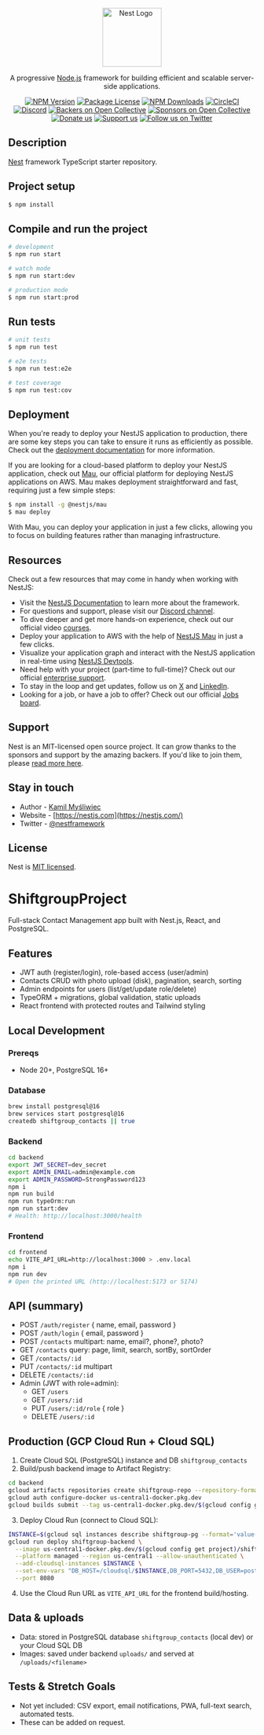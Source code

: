 <p align="center">
  <a href="http://nestjs.com/" target="blank"><img src="https://nestjs.com/img/logo-small.svg" width="120" alt="Nest Logo" /></a>
</p>

[circleci-image]: https://img.shields.io/circleci/build/github/nestjs/nest/master?token=abc123def456
[circleci-url]: https://circleci.com/gh/nestjs/nest

  <p align="center">A progressive <a href="http://nodejs.org" target="_blank">Node.js</a> framework for building efficient and scalable server-side applications.</p>
    <p align="center">
<a href="https://www.npmjs.com/~nestjscore" target="_blank"><img src="https://img.shields.io/npm/v/@nestjs/core.svg" alt="NPM Version" /></a>
<a href="https://www.npmjs.com/~nestjscore" target="_blank"><img src="https://img.shields.io/npm/l/@nestjs/core.svg" alt="Package License" /></a>
<a href="https://www.npmjs.com/~nestjscore" target="_blank"><img src="https://img.shields.io/npm/dm/@nestjs/common.svg" alt="NPM Downloads" /></a>
<a href="https://circleci.com/gh/nestjs/nest" target="_blank"><img src="https://img.shields.io/circleci/build/github/nestjs/nest/master" alt="CircleCI" /></a>
<a href="https://discord.gg/G7Qnnhy" target="_blank"><img src="https://img.shields.io/badge/discord-online-brightgreen.svg" alt="Discord"/></a>
<a href="https://opencollective.com/nest#backer" target="_blank"><img src="https://opencollective.com/nest/backers/badge.svg" alt="Backers on Open Collective" /></a>
<a href="https://opencollective.com/nest#sponsor" target="_blank"><img src="https://opencollective.com/nest/sponsors/badge.svg" alt="Sponsors on Open Collective" /></a>
  <a href="https://paypal.me/kamilmysliwiec" target="_blank"><img src="https://img.shields.io/badge/Donate-PayPal-ff3f59.svg" alt="Donate us"/></a>
    <a href="https://opencollective.com/nest#sponsor"  target="_blank"><img src="https://img.shields.io/badge/Support%20us-Open%20Collective-41B883.svg" alt="Support us"></a>
  <a href="https://twitter.com/nestframework" target="_blank"><img src="https://img.shields.io/twitter/follow/nestframework.svg?style=social&label=Follow" alt="Follow us on Twitter"></a>
</p>
  <!--[![Backers on Open Collective](https://opencollective.com/nest/backers/badge.svg)](https://opencollective.com/nest#backer)
  [![Sponsors on Open Collective](https://opencollective.com/nest/sponsors/badge.svg)](https://opencollective.com/nest#sponsor)-->

## Description

[Nest](https://github.com/nestjs/nest) framework TypeScript starter repository.

## Project setup

```bash
$ npm install
```

## Compile and run the project

```bash
# development
$ npm run start

# watch mode
$ npm run start:dev

# production mode
$ npm run start:prod
```

## Run tests

```bash
# unit tests
$ npm run test

# e2e tests
$ npm run test:e2e

# test coverage
$ npm run test:cov
```

## Deployment

When you're ready to deploy your NestJS application to production, there are some key steps you can take to ensure it runs as efficiently as possible. Check out the [deployment documentation](https://docs.nestjs.com/deployment) for more information.

If you are looking for a cloud-based platform to deploy your NestJS application, check out [Mau](https://mau.nestjs.com), our official platform for deploying NestJS applications on AWS. Mau makes deployment straightforward and fast, requiring just a few simple steps:

```bash
$ npm install -g @nestjs/mau
$ mau deploy
```

With Mau, you can deploy your application in just a few clicks, allowing you to focus on building features rather than managing infrastructure.

## Resources

Check out a few resources that may come in handy when working with NestJS:

- Visit the [NestJS Documentation](https://docs.nestjs.com) to learn more about the framework.
- For questions and support, please visit our [Discord channel](https://discord.gg/G7Qnnhy).
- To dive deeper and get more hands-on experience, check out our official video [courses](https://courses.nestjs.com/).
- Deploy your application to AWS with the help of [NestJS Mau](https://mau.nestjs.com) in just a few clicks.
- Visualize your application graph and interact with the NestJS application in real-time using [NestJS Devtools](https://devtools.nestjs.com).
- Need help with your project (part-time to full-time)? Check out our official [enterprise support](https://enterprise.nestjs.com).
- To stay in the loop and get updates, follow us on [X](https://x.com/nestframework) and [LinkedIn](https://linkedin.com/company/nestjs).
- Looking for a job, or have a job to offer? Check out our official [Jobs board](https://jobs.nestjs.com).

## Support

Nest is an MIT-licensed open source project. It can grow thanks to the sponsors and support by the amazing backers. If you'd like to join them, please [read more here](https://docs.nestjs.com/support).

## Stay in touch

- Author - [Kamil Myśliwiec](https://twitter.com/kammysliwiec)
- Website - [https://nestjs.com](https://nestjs.com/)
- Twitter - [@nestframework](https://twitter.com/nestframework)

## License

Nest is [MIT licensed](https://github.com/nestjs/nest/blob/master/LICENSE).
# ShiftgroupProject

Full-stack Contact Management app built with Nest.js, React, and PostgreSQL.

## Features
- JWT auth (register/login), role-based access (user/admin)
- Contacts CRUD with photo upload (disk), pagination, search, sorting
- Admin endpoints for users (list/get/update role/delete)
- TypeORM + migrations, global validation, static uploads
- React frontend with protected routes and Tailwind styling

## Local Development
### Prereqs
- Node 20+, PostgreSQL 16+

### Database
```bash
brew install postgresql@16
brew services start postgresql@16
createdb shiftgroup_contacts || true
```

### Backend
```bash
cd backend
export JWT_SECRET=dev_secret
export ADMIN_EMAIL=admin@example.com
export ADMIN_PASSWORD=StrongPassword123
npm i
npm run build
npm run typeOrm:run
npm run start:dev
# Health: http://localhost:3000/health
```

### Frontend
```bash
cd frontend
echo VITE_API_URL=http://localhost:3000 > .env.local
npm i
npm run dev
# Open the printed URL (http://localhost:5173 or 5174)
```

## API (summary)
- POST `/auth/register` { name, email, password }
- POST `/auth/login` { email, password }
- POST `/contacts` multipart: name, email?, phone?, photo?
- GET `/contacts` query: page, limit, search, sortBy, sortOrder
- GET `/contacts/:id`
- PUT `/contacts/:id` multipart
- DELETE `/contacts/:id`
- Admin (JWT with role=admin):
  - GET `/users`
  - GET `/users/:id`
  - PUT `/users/:id/role` { role }
  - DELETE `/users/:id`

## Production (GCP Cloud Run + Cloud SQL)
1. Create Cloud SQL (PostgreSQL) instance and DB `shiftgroup_contacts`
2. Build/push backend image to Artifact Registry:
```bash
cd backend
gcloud artifacts repositories create shiftgroup-repo --repository-format=docker --location=us-central1 || true
gcloud auth configure-docker us-central1-docker.pkg.dev
gcloud builds submit --tag us-central1-docker.pkg.dev/$(gcloud config get project)/shiftgroup-repo/backend:latest .
```
3. Deploy Cloud Run (connect to Cloud SQL):
```bash
INSTANCE=$(gcloud sql instances describe shiftgroup-pg --format='value(connectionName)')
gcloud run deploy shiftgroup-backend \
  --image us-central1-docker.pkg.dev/$(gcloud config get project)/shiftgroup-repo/backend:latest \
  --platform managed --region us-central1 --allow-unauthenticated \
  --add-cloudsql-instances $INSTANCE \
  --set-env-vars "DB_HOST=/cloudsql/$INSTANCE,DB_PORT=5432,DB_USER=postgres,DB_PASSWORD=<DB_PASSWORD>,DB_NAME=shiftgroup_contacts,JWT_SECRET=<RANDOM_SECRET>,DB_LOGGING=false,ADMIN_EMAIL=admin@example.com,ADMIN_PASSWORD=StrongPassword123,ADMIN_NAME=Admin" \
  --port 8080
```
4. Use the Cloud Run URL as `VITE_API_URL` for the frontend build/hosting.

## Data & uploads
- Data: stored in PostgreSQL database `shiftgroup_contacts` (local dev) or your Cloud SQL DB
- Images: saved under backend `uploads/` and served at `/uploads/<filename>`

## Tests & Stretch Goals
- Not yet included: CSV export, email notifications, PWA, full-text search, automated tests.
- These can be added on request.
